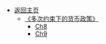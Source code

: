 - [返回主页](README)
  - [《多次约束下的货币政策》](多次约束下的货币政策/README)
    - [Ch8](多次约束下的货币政策/Ch8.pdf)
    - [Ch9](多次约束下的货币政策/Ch9.pdf)


